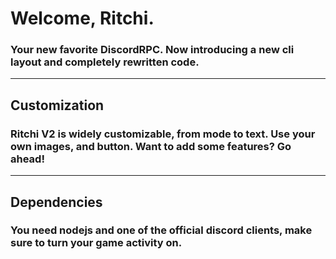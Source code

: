 # Welcome, Ritchi.
### Your new favorite DiscordRPC. Now introducing a new cli layout and completely rewritten code.
-----
## Customization
### Ritchi V2 is widely customizable, from mode to text. Use your own images, and button. Want to add some features? Go ahead!
------
## Dependencies
### You need nodejs and one of the official discord clients, make sure to turn your game activity on.
